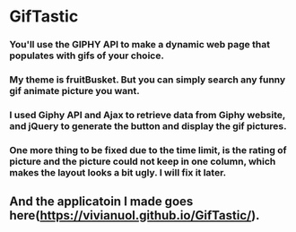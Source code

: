 # GifTastic

###  You'll use the GIPHY API to make a dynamic web page that populates with gifs of your choice. 
###  My theme is fruitBusket. But you can simply search any funny gif animate picture you want.

###  I used Giphy API and Ajax to retrieve data from Giphy website, and jQuery to generate the button and display the gif pictures.

###  One more thing to be fixed due to the time limit, is the rating of picture and the picture could not keep in one column, which makes the layout looks a bit ugly. I will fix it later.

## And the applicatoin I made goes here(https://vivianuol.github.io/GifTastic/).
